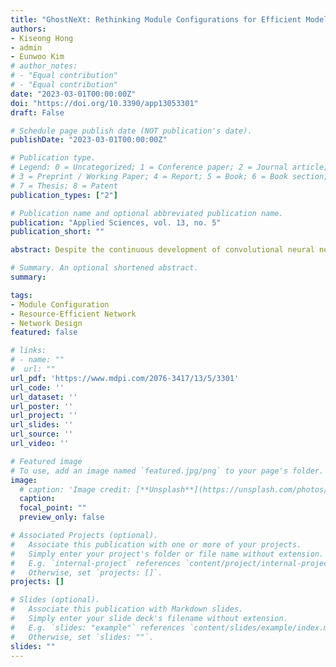 ```yaml
---
title: "GhostNeXt: Rethinking Module Configurations for Efficient Model Design"
authors:
- Kiseong Hong
- admin
- Eunwoo Kim
# author_notes:
# - "Equal contribution"
# - "Equal contribution"
date: "2023-03-01T00:00:00Z"
doi: "https://doi.org/10.3390/app13053301"
draft: False

# Schedule page publish date (NOT publication's date).
publishDate: "2023-03-01T00:00:00Z"

# Publication type.
# Legend: 0 = Uncategorized; 1 = Conference paper; 2 = Journal article;
# 3 = Preprint / Working Paper; 4 = Report; 5 = Book; 6 = Book section;
# 7 = Thesis; 8 = Patent
publication_types: ["2"]

# Publication name and optional abbreviated publication name.
publication: "Applied Sciences, vol. 13, no. 5"
publication_short: ""

abstract: Despite the continuous development of convolutional neural networks, it remains a challenge to achieve performance improvement with fewer parameters and floating point operations (FLOPs) as a light-weight model. In particular, excessive expressive power on a module is a crucial cause of skyrocketing the computational cost of the entire network. We argue that it is necessary to optimize the entire network by optimizing single modules or blocks of the network. Therefore, we propose GhostNeXt, a promising alternative to GhostNet, by adjusting the module configuration inside the Ghost block. We introduce a controller to select channel operations of the module dynamically. It holds a plug-and-play component that is more useful than the existing approach. Experiments on several classification tasks demonstrate that the proposed method is a better alternative to convolution layers in baseline models. GhostNeXt achieves competitive recognition performance compared to GhostNet and other popular models while reducing computational costs on the benchmark datasets.

# Summary. An optional shortened abstract.
summary: 

tags: 
- Module Configuration
- Resource-Efficient Network
- Network Design
featured: false

# links:
# - name: ""
#  url: ""
url_pdf: 'https://www.mdpi.com/2076-3417/13/5/3301'
url_code: ''
url_dataset: ''
url_poster: ''
url_project: ''
url_slides: ''
url_source: ''
url_video: ''

# Featured image
# To use, add an image named `featured.jpg/png` to your page's folder. 
image:
  # caption: 'Image credit: [**Unsplash**](https://unsplash.com/photos/jdD8gXaTZsc)'
  caption:
  focal_point: ""
  preview_only: false

# Associated Projects (optional).
#   Associate this publication with one or more of your projects.
#   Simply enter your project's folder or file name without extension.
#   E.g. `internal-project` references `content/project/internal-project/index.md`.
#   Otherwise, set `projects: []`.
projects: []

# Slides (optional).
#   Associate this publication with Markdown slides.
#   Simply enter your slide deck's filename without extension.
#   E.g. `slides: "example"` references `content/slides/example/index.md`.
#   Otherwise, set `slides: ""`.
slides: ""
---
```


<!-- {{% callout note %}}
Click the *Cite* button above to demo the feature to enable visitors to import publication metadata into their reference management software.
{{% /callout %}}

{{% callout note %}}
Create your slides in Markdown - click the *Slides* button to check out the example.
{{% /callout %}} -->

<!-- Supplementary notes can be added here, including [code, math, and images](https://wowchemy.com/docs/writing-markdown-latex/). -->
